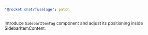 ```yaml
---
'@rocket.chat/fuselage': patch
---
```


Introduce `SidebarItemTag` component and adjust its positioning inside SidebarItemContent.
